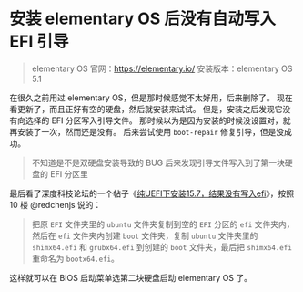 # 安装 elementary OS 后没有自动写入 EFI 引导

> elementary OS 官网：https://elementary.io/
> 安装版本：elementary OS 5.1

在很久之前用过 elementary OS，但是那时候感觉不太好用，后来删除了。
现在看更新了，而且正好有空的硬盘，然后就安装来试试。
但是，安装之后发现它没有向选择的 EFI 分区写入引导文件。
那时候以为是因为安装的时候没设置对，就再安装了一次，然而还是没有。
后来尝试使用 `boot-repair` 修复引导，但是没成功。

> 不知道是不是双硬盘安装导致的 BUG
> 后来发现引导文件写入到了第一块硬盘的 EFI 分区里

最后看了深度科技论坛的一个帖子《[纯UEFI下安装15.7，结果没有写入efi](https://bbs.deepin.org/forum.php?mod=viewthread&tid=170729)》，按照 10 楼 @redchenjs 说的：

> 把原 `EFI` 文件夹里的 `ubuntu` 文件夹复制到空的 `EFI` 分区的 `efi` 文件夹内，然后在 `efi` 文件夹内创建 `boot` 文件夹，复制 `ubuntu` 文件夹里的 `shimx64.efi` 和 `grubx64.efi` 到创建的 `boot` 文件夹，最后把 `shimx64.efi` 重命名为 `bootx64.efi`。

这样就可以在 BIOS 启动菜单选第二块硬盘启动 elementary OS 了。
